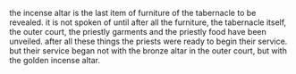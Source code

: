 the incense altar is the last item of furniture
of the tabernacle to be revealed. it is not spoken
of until after all the furniture, the tabernacle
itself, the outer court, the priestly garments and
the priestly food have been unveiled. after all
these things the priests were ready to begin their
service. but their service began not with the bronze
altar in the outer court, but with the golden incense
altar.
